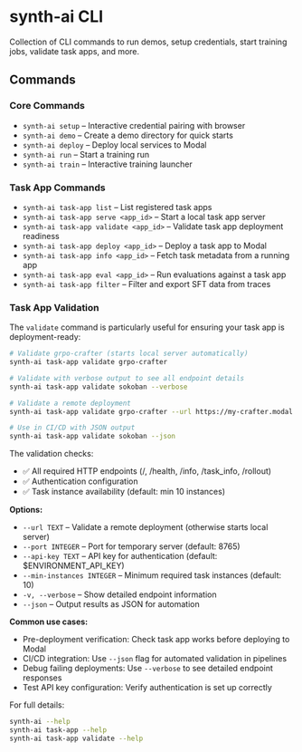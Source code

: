 # synth-ai CLI

Collection of CLI commands to run demos, setup credentials, start training jobs, validate task apps, and more.

## Commands

### Core Commands

- `synth-ai setup` – Interactive credential pairing with browser
- `synth-ai demo` – Create a demo directory for quick starts
- `synth-ai deploy` – Deploy local services to Modal
- `synth-ai run` – Start a training run
- `synth-ai train` – Interactive training launcher

### Task App Commands

- `synth-ai task-app list` – List registered task apps
- `synth-ai task-app serve <app_id>` – Start a local task app server
- `synth-ai task-app validate <app_id>` – Validate task app deployment readiness
- `synth-ai task-app deploy <app_id>` – Deploy a task app to Modal
- `synth-ai task-app info <app_id>` – Fetch task metadata from a running app
- `synth-ai task-app eval <app_id>` – Run evaluations against a task app
- `synth-ai task-app filter` – Filter and export SFT data from traces

### Task App Validation

The `validate` command is particularly useful for ensuring your task app is deployment-ready:

```bash
# Validate grpo-crafter (starts local server automatically)
synth-ai task-app validate grpo-crafter

# Validate with verbose output to see all endpoint details
synth-ai task-app validate sokoban --verbose

# Validate a remote deployment
synth-ai task-app validate grpo-crafter --url https://my-crafter.modal.run

# Use in CI/CD with JSON output
synth-ai task-app validate sokoban --json
```

The validation checks:
- ✅ All required HTTP endpoints (/, /health, /info, /task_info, /rollout)
- ✅ Authentication configuration
- ✅ Task instance availability (default: min 10 instances)

**Options:**
- `--url TEXT` – Validate a remote deployment (otherwise starts local server)
- `--port INTEGER` – Port for temporary server (default: 8765)
- `--api-key TEXT` – API key for authentication (default: $ENVIRONMENT_API_KEY)
- `--min-instances INTEGER` – Minimum required task instances (default: 10)
- `-v, --verbose` – Show detailed endpoint information
- `--json` – Output results as JSON for automation

**Common use cases:**
- Pre-deployment verification: Check task app works before deploying to Modal
- CI/CD integration: Use `--json` flag for automated validation in pipelines
- Debug failing deployments: Use `--verbose` to see detailed endpoint responses
- Test API key configuration: Verify authentication is set up correctly

For full details:

```bash
synth-ai --help
synth-ai task-app --help
synth-ai task-app validate --help
```




